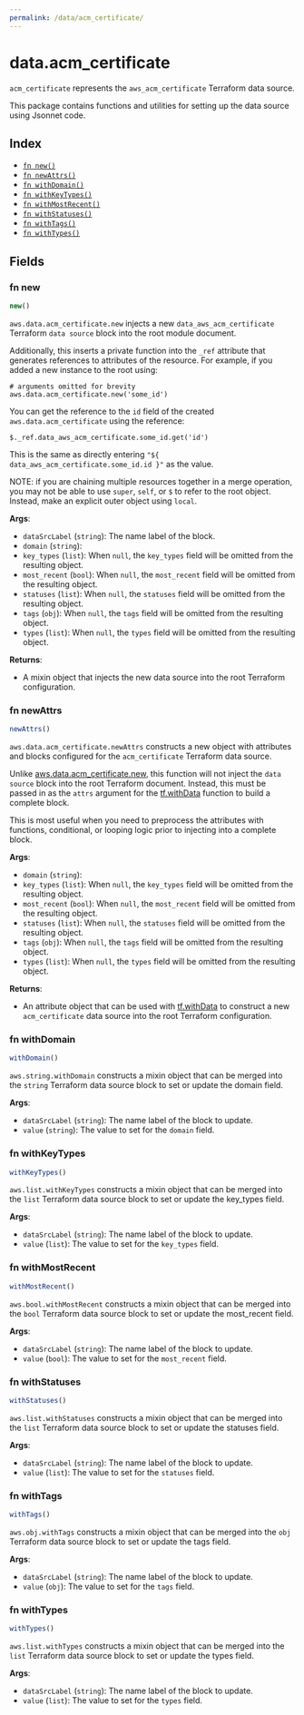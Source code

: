 ```yaml
---
permalink: /data/acm_certificate/
---
```


# data.acm_certificate

`acm_certificate` represents the `aws_acm_certificate` Terraform data source.



This package contains functions and utilities for setting up the data source using Jsonnet code.


## Index

* [`fn new()`](#fn-new)
* [`fn newAttrs()`](#fn-newattrs)
* [`fn withDomain()`](#fn-withdomain)
* [`fn withKeyTypes()`](#fn-withkeytypes)
* [`fn withMostRecent()`](#fn-withmostrecent)
* [`fn withStatuses()`](#fn-withstatuses)
* [`fn withTags()`](#fn-withtags)
* [`fn withTypes()`](#fn-withtypes)

## Fields

### fn new

```ts
new()
```


`aws.data.acm_certificate.new` injects a new `data_aws_acm_certificate` Terraform `data source`
block into the root module document.

Additionally, this inserts a private function into the `_ref` attribute that generates references to attributes of the
resource. For example, if you added a new instance to the root using:

    # arguments omitted for brevity
    aws.data.acm_certificate.new('some_id')

You can get the reference to the `id` field of the created `aws.data.acm_certificate` using the reference:

    $._ref.data_aws_acm_certificate.some_id.get('id')

This is the same as directly entering `"${ data_aws_acm_certificate.some_id.id }"` as the value.

NOTE: if you are chaining multiple resources together in a merge operation, you may not be able to use `super`, `self`,
or `$` to refer to the root object. Instead, make an explicit outer object using `local`.

**Args**:
  - `dataSrcLabel` (`string`): The name label of the block.
  - `domain` (`string`): 
  - `key_types` (`list`):  When `null`, the `key_types` field will be omitted from the resulting object.
  - `most_recent` (`bool`):  When `null`, the `most_recent` field will be omitted from the resulting object.
  - `statuses` (`list`):  When `null`, the `statuses` field will be omitted from the resulting object.
  - `tags` (`obj`):  When `null`, the `tags` field will be omitted from the resulting object.
  - `types` (`list`):  When `null`, the `types` field will be omitted from the resulting object.

**Returns**:
- A mixin object that injects the new data source into the root Terraform configuration.


### fn newAttrs

```ts
newAttrs()
```


`aws.data.acm_certificate.newAttrs` constructs a new object with attributes and blocks configured for the `acm_certificate`
Terraform data source.

Unlike [aws.data.acm_certificate.new](#fn-acmcertificatenew), this function will not inject the `data source`
block into the root Terraform document. Instead, this must be passed in as the `attrs` argument for the
[tf.withData](https://github.com/tf-libsonnet/core/tree/main/docs#fn-withdata) function to build a complete block.

This is most useful when you need to preprocess the attributes with functions, conditional, or looping logic prior to
injecting into a complete block.

**Args**:
  - `domain` (`string`): 
  - `key_types` (`list`):  When `null`, the `key_types` field will be omitted from the resulting object.
  - `most_recent` (`bool`):  When `null`, the `most_recent` field will be omitted from the resulting object.
  - `statuses` (`list`):  When `null`, the `statuses` field will be omitted from the resulting object.
  - `tags` (`obj`):  When `null`, the `tags` field will be omitted from the resulting object.
  - `types` (`list`):  When `null`, the `types` field will be omitted from the resulting object.

**Returns**:
  - An attribute object that can be used with [tf.withData](https://github.com/tf-libsonnet/core/tree/main/docs#fn-withdata) to construct a new `acm_certificate` data source into the root Terraform configuration.


### fn withDomain

```ts
withDomain()
```

`aws.string.withDomain` constructs a mixin object that can be merged into the `string`
Terraform data source block to set or update the domain field.



**Args**:
  - `dataSrcLabel` (`string`): The name label of the block to update.
  - `value` (`string`): The value to set for the `domain` field.


### fn withKeyTypes

```ts
withKeyTypes()
```

`aws.list.withKeyTypes` constructs a mixin object that can be merged into the `list`
Terraform data source block to set or update the key_types field.



**Args**:
  - `dataSrcLabel` (`string`): The name label of the block to update.
  - `value` (`list`): The value to set for the `key_types` field.


### fn withMostRecent

```ts
withMostRecent()
```

`aws.bool.withMostRecent` constructs a mixin object that can be merged into the `bool`
Terraform data source block to set or update the most_recent field.



**Args**:
  - `dataSrcLabel` (`string`): The name label of the block to update.
  - `value` (`bool`): The value to set for the `most_recent` field.


### fn withStatuses

```ts
withStatuses()
```

`aws.list.withStatuses` constructs a mixin object that can be merged into the `list`
Terraform data source block to set or update the statuses field.



**Args**:
  - `dataSrcLabel` (`string`): The name label of the block to update.
  - `value` (`list`): The value to set for the `statuses` field.


### fn withTags

```ts
withTags()
```

`aws.obj.withTags` constructs a mixin object that can be merged into the `obj`
Terraform data source block to set or update the tags field.



**Args**:
  - `dataSrcLabel` (`string`): The name label of the block to update.
  - `value` (`obj`): The value to set for the `tags` field.


### fn withTypes

```ts
withTypes()
```

`aws.list.withTypes` constructs a mixin object that can be merged into the `list`
Terraform data source block to set or update the types field.



**Args**:
  - `dataSrcLabel` (`string`): The name label of the block to update.
  - `value` (`list`): The value to set for the `types` field.
